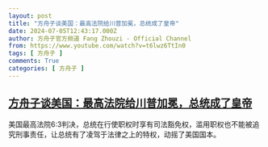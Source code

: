 ```yaml
---
layout: post
title: "方舟子谈美国：最高法院给川普加冕，总统成了皇帝"
date: 2024-07-05T12:43:17.000Z
author: 方舟子官方频道 Fang Zhouzi - Official Channel
from: https://www.youtube.com/watch?v=t6lwz6TtIn0
tags: [ 方舟子 ]
comments: True
categories: [ 方舟子 ]
---
```

<!--1720183397000-->
[方舟子谈美国：最高法院给川普加冕，总统成了皇帝](https://www.youtube.com/watch?v=t6lwz6TtIn0)
------

<div>
美国最高法院6:3判决，总统在行使职权时享有司法豁免权，滥用职权也不能被追究刑事责任，让总统有了凌驾于法律之上的特权，动摇了美国国本。
</div>
